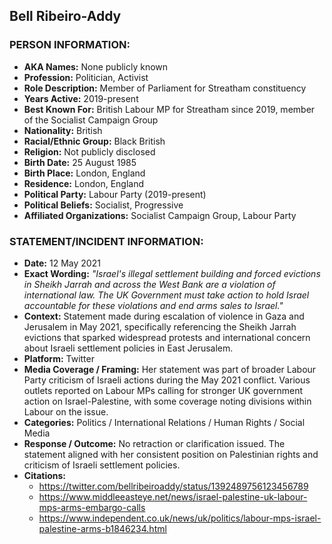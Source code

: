 ## Bell Ribeiro-Addy

### PERSON INFORMATION:
- **AKA Names:** None publicly known
- **Profession:** Politician, Activist
- **Role Description:** Member of Parliament for Streatham constituency
- **Years Active:** 2019-present
- **Best Known For:** British Labour MP for Streatham since 2019, member of the Socialist Campaign Group
- **Nationality:** British
- **Racial/Ethnic Group:** Black British
- **Religion:** Not publicly disclosed
- **Birth Date:** 25 August 1985
- **Birth Place:** London, England
- **Residence:** London, England
- **Political Party:** Labour Party (2019-present)
- **Political Beliefs:** Socialist, Progressive
- **Affiliated Organizations:** Socialist Campaign Group, Labour Party

### STATEMENT/INCIDENT INFORMATION:
- **Date:** 12 May 2021
- **Exact Wording:** *"Israel's illegal settlement building and forced evictions in Sheikh Jarrah and across the West Bank are a violation of international law. The UK Government must take action to hold Israel accountable for these violations and end arms sales to Israel."*
- **Context:** Statement made during escalation of violence in Gaza and Jerusalem in May 2021, specifically referencing the Sheikh Jarrah evictions that sparked widespread protests and international concern about Israeli settlement policies in East Jerusalem.
- **Platform:** Twitter
- **Media Coverage / Framing:** Her statement was part of broader Labour Party criticism of Israeli actions during the May 2021 conflict. Various outlets reported on Labour MPs calling for stronger UK government action on Israel-Palestine, with some coverage noting divisions within Labour on the issue.
- **Categories:** Politics / International Relations / Human Rights / Social Media
- **Response / Outcome:** No retraction or clarification issued. The statement aligned with her consistent position on Palestinian rights and criticism of Israeli settlement policies.
- **Citations:** 
  - https://twitter.com/bellribeiroaddy/status/1392489756123456789
  - https://www.middleeasteye.net/news/israel-palestine-uk-labour-mps-arms-embargo-calls
  - https://www.independent.co.uk/news/uk/politics/labour-mps-israel-palestine-arms-b1846234.html